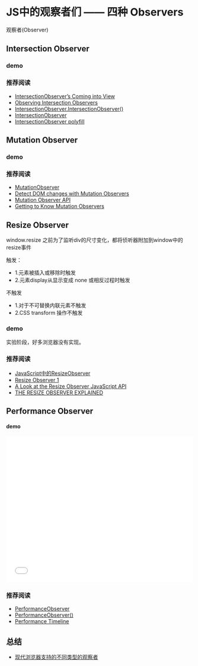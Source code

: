 # JS中的观察者们 —— 四种 Observers

观察者(Observer)

## Intersection Observer

### demo
<Observers-IntersectionObserver/>

### 推荐阅读
- [IntersectionObserver’s Coming into View](https://developers.google.com/web/updates/2016/04/intersectionobserver)
- [Observing Intersection Observers](https://davidwalsh.name/intersection-observers)
- [IntersectionObserver.IntersectionObserver()](https://developer.mozilla.org/en-US/docs/Web/API/IntersectionObserver/IntersectionObserver)
- [IntersectionObserver](https://developer.mozilla.org/en-US/docs/Web/API/IntersectionObserver)
- [IntersectionObserver polyfill](https://github.com/w3c/IntersectionObserver/tree/master/polyfill)

## Mutation Observer

### demo
<Observers-MutationObserver/>

### 推荐阅读
- [MutationObserver](https://developer.mozilla.org/en-US/docs/Web/API/MutationObserver)
- [Detect DOM changes with Mutation Observers](https://developers.google.com/web/updates/2012/02/Detect-DOM-changes-with-Mutation-Observers)
- [Mutation Observer API](http://javascript.ruanyifeng.com/dom/mutationobserver.html)
- [Getting to Know Mutation Observers](https://dev.opera.com/articles/mutation-observers-tutorial/)

## Resize Observer
window.resize
之前为了监听div的尺寸变化，都将侦听器附加到window中的resize事件

触发：
- 1.元素被插入或移除时触发
- 2.元素display从显示变成 none 或相反过程时触发

不触发
- 1.对于不可替换内联元素不触发
- 2.CSS transform 操作不触发

### demo
<Observers-ResizeObserver/>

实验阶段，好多浏览器没有实现。
<CanIUse :word="'resizeobserver'" />

### 推荐阅读
- [JavaScript中的ResizeObserver](https://www.w3cplus.com/javascript/ResizeObserver-api.html)
- [Resize Observer 1](https://wicg.github.io/ResizeObserver/)
- [A Look at the Resize Observer JavaScript API](https://alligator.io/js/resize-observer/)
- [THE RESIZE OBSERVER EXPLAINED](https://pawelgrzybek.com/the-resize-observer-explained/)


## Performance Observer

#### demo

<spreadown defaultShow>
	<iframe height="393" style="width: 100%;" scrolling="no" title="PerformanceObserver demo" src="//codepen.io/_tianxia/embed/oVargZ/?height=393&theme-id=33504&default-tab=js,result" frameborder="no" allowtransparency="true" allowfullscreen="true">See the Pen <a href='https://codepen.io/_tianxia/pen/oVargZ/'>PerformanceObserver demo</a> by Denzel(<a href='https://codepen.io/_tianxia'>@_tianxia</a>) on <a href='https://codepen.io'>CodePen</a>.</iframe>
	<show-in-codepen href="https://codepen.io/_tianxia/pen/oVargZ"></show-in-codepen>
</spreadown>

### 推荐阅读
- [PerformanceObserver](https://developer.mozilla.org/en-US/docs/Web/API/PerformanceObserver)
- [PerformanceObserver()](https://developer.mozilla.org/en-US/docs/Web/API/PerformanceObserver/PerformanceObserver)
- [Performance Timeline](https://developer.mozilla.org/en-US/docs/Web/API/Performance_Timeline)

## 总结
- [现代浏览器支持的不同类型的观察者](https://www.w3cplus.com/javascript/different-types-of-observers-supported-by-modern-browsers.html)

